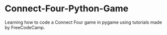 # Connect-Four-Python-Game

Learning how to code a Connect Four game in pygame using tutorials made by FreeCodeCamp.
